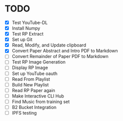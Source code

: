 # TODO

- [x] Test YouTube-DL 
- [x] Install Numpy
- [x] Test RP Extract 
- [x] Set up Git 
- [x] Read, Modify, and Update clipboard
- [x] Convert Paper Abstract and Intro PDF to Markdown
- [ ] Convert Remainder of Paper PDF to Markdown
- [ ] Test RP Image Generation 
- [ ] Display RP Image
- [ ] Set up YouTube oauth
- [ ] Read From Playlist
- [ ] Build New Playlist
- [ ] Read RP Paper again
- [ ] Make Interactive CLI Hub
- [ ] Find Music from training set
- [ ] B2 Bucket Integration
- [ ] IPFS testing
